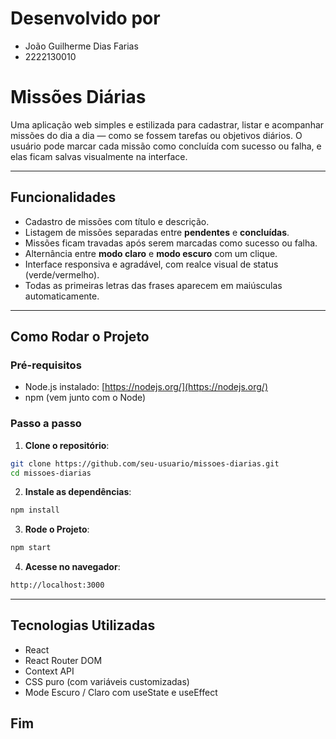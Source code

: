 # Desenvolvido por

- João Guilherme Dias Farias
- 2222130010

# Missões Diárias

Uma aplicação web simples e estilizada para cadastrar, listar e acompanhar missões do dia a dia — como se fossem tarefas ou objetivos diários. O usuário pode marcar cada missão como concluída com sucesso ou falha, e elas ficam salvas visualmente na interface.

---

## Funcionalidades

- Cadastro de missões com título e descrição.
- Listagem de missões separadas entre **pendentes** e **concluídas**.
- Missões ficam travadas após serem marcadas como sucesso ou falha.
- Alternância entre **modo claro** e **modo escuro** com um clique.
- Interface responsiva e agradável, com realce visual de status (verde/vermelho).
- Todas as primeiras letras das frases aparecem em maiúsculas automaticamente.

---

## Como Rodar o Projeto

### Pré-requisitos

- Node.js instalado: [https://nodejs.org/](https://nodejs.org/)
- npm (vem junto com o Node)

### Passo a passo

1. **Clone o repositório**:
```bash
git clone https://github.com/seu-usuario/missoes-diarias.git
cd missoes-diarias
```

2. **Instale as dependências**:
```bash
npm install
```

3. **Rode o Projeto**:
```bash
npm start
```
4. **Acesse no navegador**:
```bash
http://localhost:3000
```

---

## Tecnologias Utilizadas

- React
- React Router DOM
- Context API
- CSS puro (com variáveis customizadas)
- Mode Escuro / Claro com useState e useEffect

## Fim
